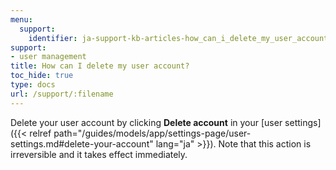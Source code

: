```yaml
---
menu:
  support:
    identifier: ja-support-kb-articles-how_can_i_delete_my_user_account
support:
- user management
title: How can I delete my user account?
toc_hide: true
type: docs
url: /support/:filename
---
```


Delete your user account by clicking **Delete account** in your [user settings]({{< relref path="/guides/models/app/settings-page/user-settings.md#delete-your-account" lang="ja" >}}). Note that this action is irreversible and it takes effect immediately.